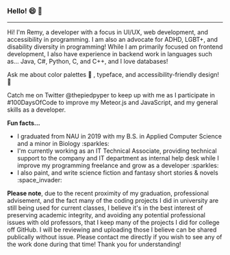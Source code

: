 ### Hello! 😄 :wave:

<!-- insert line -->
<hr>

Hi! I'm Remy, a developer with a focus in UI/UX, web development, and accessibility in programming. I am also an advocate for ADHD, LGBT+, and disability diversity in programming! While I am primarily focused on frontend development, I also have experience in backend work in languages such as... Java, C#, Python, C, and C++, and I love databases! 

Ask me about color palettes 🎨 , typeface, and accessibility-friendly design! :speech_balloon: 

Catch me on Twitter @thepiedpyper to keep up with me as I participate in #100DaysOfCode to improve my Meteor.js and JavaScript, and my general skills as a developer. 

<b>Fun facts...</b><br>
<ul>
<li> I graduated from NAU in 2019 with my B.S. in Applied Computer Science and a minor in Biology :sparkles:</li>
<li> I'm currently working as an IT Technical Associate, providing technical support to the company and IT department as internal help desk while I improve my programming freelance and grow as a developer :sparkles:</li>
<li> I also paint, and write science fiction and fantasy short stories & novels :space_invader:</li>
</ul>

<b>Please note</b>, due to the recent proximity of my graduation, professional advisement, and the fact many of the coding projects I did in university are still being used for current classes, I believe it's in the best interest of preserving academic integrity, and avoiding any potential professional issues with old professors, that I keep many of the projects I did for college off GitHub. I will be reviewing and uploading those I believe can be shared publically without issue. Please contact me directly if you wish to see any of the work done during that time! Thank you for understanding!
